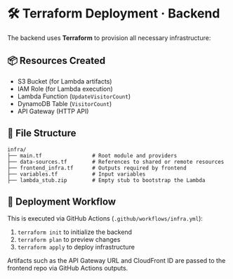 # 🛠️ Terraform Deployment · Backend

The backend uses **Terraform** to provision all necessary infrastructure:

## 📦 Resources Created

- S3 Bucket (for Lambda artifacts)
- IAM Role (for Lambda execution)
- Lambda Function (`UpdateVisitorCount`)
- DynamoDB Table (`VisitorCount`)
- API Gateway (HTTP API)

## 📂 File Structure

```
infra/
├── main.tf                # Root module and providers
├── data-sources.tf        # References to shared or remote resources
├── frontend_infra.tf      # Outputs required by frontend
├── variables.tf           # Input variables
├── lambda_stub.zip        # Empty stub to bootstrap the Lambda
```

## 🚀 Deployment Workflow

This is executed via GitHub Actions (`.github/workflows/infra.yml`):

1. `terraform init` to initialize the backend
2. `terraform plan` to preview changes
3. `terraform apply` to deploy infrastructure

Artifacts such as the API Gateway URL and CloudFront ID are passed to the frontend repo via GitHub Actions outputs.
